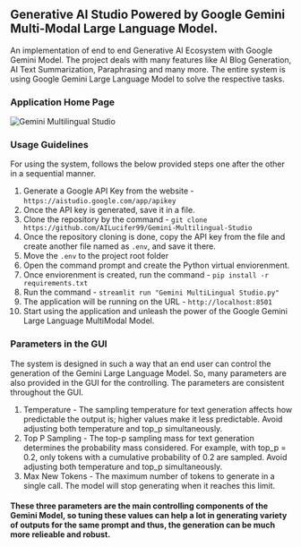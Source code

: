 ## Generative AI Studio Powered by Google Gemini Multi-Modal Large Language Model.

An implementation of end to end Generative AI Ecosystem with Google Gemini Model. The project deals with many features like AI Blog Generation, AI Text Summarization, Paraphrasing and many more. The entire system is using Google Gemini Large Language Model to solve the respective tasks. 

### Application Home Page
![Gemini Multilingual Studio](https://github.com/AILucifer99/Gemini-Multilingual-Studio/blob/main/scripts/assets/Application.png?raw=true)

### Usage Guidelines
For using the system, follows the below provided steps one after the other in a sequential manner. 
1.   Generate a Google API Key from the website - `https://aistudio.google.com/app/apikey`
2.   Once the API key is generated, save it in a file.
3.   Clone the repository by the command - `git clone https://github.com/AILucifer99/Gemini-Multilingual-Studio`
4.   Once the repository cloning is done, copy the API key from the file and create another file named as `.env`, and save it there.
5.   Move the `.env` to the project root folder
6.   Open the command prompt and create the Python virtual enviorenment.
7.   Once enviorenment is created, run the command - `pip install -r requirements.txt`
8.   Run the command - `streamlit run "Gemini MultiLingual Studio.py"`
9.   The application will be running on the URL - `http://localhost:8501`
10.   Start using the application and unleash the power of the Google Gemini Large Language MultiModal Model.

### Parameters in the GUI
The system is designed in such a way that an end user can control the generation of the Gemini Large Language Model. So, many parameters are also provided in the GUI for the controlling. The parameters are consistent throughout the GUI. 
1.   Temperature - The sampling temperature for text generation affects how predictable the output is; higher values make it less predictable. Avoid adjusting both temperature and top_p simultaneously.
2.   Top P Sampling - The top-p sampling mass for text generation determines the probability mass considered. For example, with top_p = 0.2, only tokens with a cumulative probability of 0.2 are sampled. Avoid adjusting both temperature and top_p simultaneously.
3.   Max New Tokens - The maximum number of tokens to generate in a single call. The model will stop generating when it reaches this limit.

#### These three parameters are the main controlling components of the Gemini Model, so tuning these values can help a lot in generating variety of outputs for the same prompt and thus, the generation can be much more relieable and robust. 
